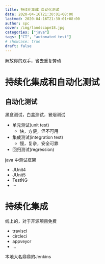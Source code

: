 ```yaml
---
title: 持续化集成 自动化测试
date: 2020-04-16T21:30:01+08:00
lastmod: 2020-04-16T21:30:01+08:00
author: spc
cover: /img/landscape18.jpg
categories: ["java"]
tags: ["CI", "automated test"]
# showcase: true
draft: false
---
```


解放你的双手，省去重复劳动

<!--more-->

# 持续化集成和自动化测试

## 自动化测试
黑盒测试，白盒测试，冒烟测试

* 单元测试(unit test)
  * 快，方便，但不可用
* 集成测试(integration test)
  * 慢，复杂，安全可靠
* 回归测试(regression)

java 中测试框架
* JUnit4
* JUnit5
* TestNG
* ···

# 持续化集成
线上的，对于开源项目免费
* travisci
* circleci
* appveyor
* ...

本地大名鼎鼎的Jenkins